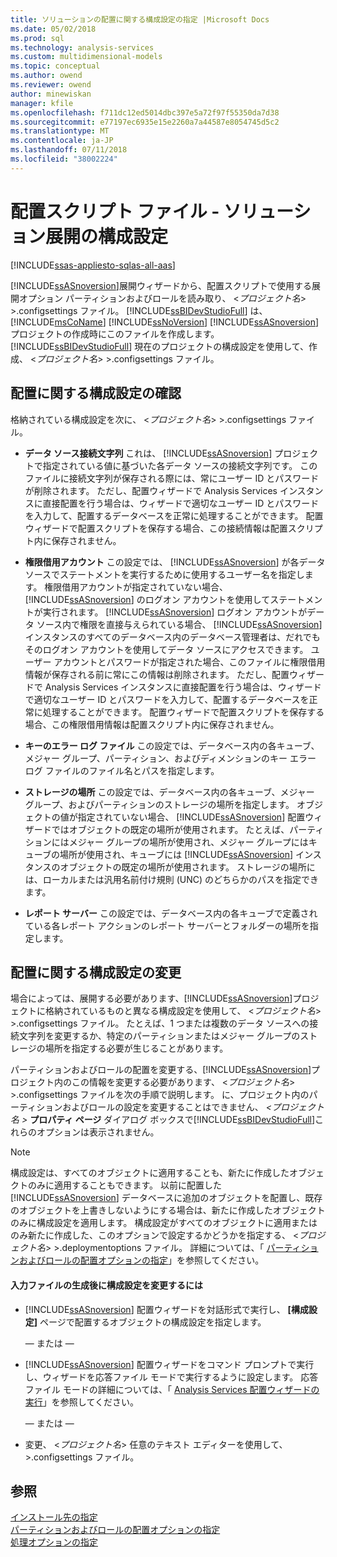 ```yaml
---
title: ソリューションの配置に関する構成設定の指定 |Microsoft Docs
ms.date: 05/02/2018
ms.prod: sql
ms.technology: analysis-services
ms.custom: multidimensional-models
ms.topic: conceptual
ms.author: owend
ms.reviewer: owend
author: minewiskan
manager: kfile
ms.openlocfilehash: f711dc12ed5014dbc397e5a72f97f55350da7d38
ms.sourcegitcommit: e77197ec6935e15e2260a7a44587e8054745d5c2
ms.translationtype: MT
ms.contentlocale: ja-JP
ms.lasthandoff: 07/11/2018
ms.locfileid: "38002224"
---
```

# <a name="deployment-script-files---solution-deployment-config-settings"></a>配置スクリプト ファイル - ソリューション展開の構成設定
[!INCLUDE[ssas-appliesto-sqlas-all-aas](../../includes/ssas-appliesto-sqlas-all-aas.md)]

  [!INCLUDE[ssASnoversion](../../includes/ssasnoversion-md.md)]展開ウィザードから、配置スクリプトで使用する展開オプション パーティションおよびロールを読み取り、 \<*プロジェクト名*> >.configsettings ファイル。 [!INCLUDE[ssBIDevStudioFull](../../includes/ssbidevstudiofull-md.md)] は、 [!INCLUDE[msCoName](../../includes/msconame-md.md)] [!INCLUDE[ssNoVersion](../../includes/ssnoversion-md.md)] [!INCLUDE[ssASnoversion](../../includes/ssasnoversion-md.md)] プロジェクトの作成時にこのファイルを作成します。 [!INCLUDE[ssBIDevStudioFull](../../includes/ssbidevstudiofull-md.md)] 現在のプロジェクトの構成設定を使用して、作成、 \<*プロジェクト名*> >.configsettings ファイル。  
  
## <a name="reviewing-the-configuration-settings-for-deployment"></a>配置に関する構成設定の確認  
 格納されている構成設定を次に、 \<*プロジェクト名*> >.configsettings ファイル。  
  
-   **データ ソース接続文字列** これは、 [!INCLUDE[ssASnoversion](../../includes/ssasnoversion-md.md)] プロジェクトで指定されている値に基づいた各データ ソースの接続文字列です。 このファイルに接続文字列が保存される際には、常にユーザー ID とパスワードが削除されます。 ただし、配置ウィザードで Analysis Services インスタンスに直接配置を行う場合は、ウィザードで適切なユーザー ID とパスワードを入力して、配置するデータベースを正常に処理することができます。 配置ウィザードで配置スクリプトを保存する場合、この接続情報は配置スクリプト内に保存されません。  
  
-   **権限借用アカウント** この設定では、 [!INCLUDE[ssASnoversion](../../includes/ssasnoversion-md.md)] が各データ ソースでステートメントを実行するために使用するユーザー名を指定します。 権限借用アカウントが指定されていない場合、 [!INCLUDE[ssASnoversion](../../includes/ssasnoversion-md.md)] のログオン アカウントを使用してステートメントが実行されます。 [!INCLUDE[ssASnoversion](../../includes/ssasnoversion-md.md)] ログオン アカウントがデータ ソース内で権限を直接与えられている場合、 [!INCLUDE[ssASnoversion](../../includes/ssasnoversion-md.md)] インスタンスのすべてのデータベース内のデータベース管理者は、だれでもそのログオン アカウントを使用してデータ ソースにアクセスできます。 ユーザー アカウントとパスワードが指定された場合、このファイルに権限借用情報が保存される前に常にこの情報は削除されます。 ただし、配置ウィザードで Analysis Services インスタンスに直接配置を行う場合は、ウィザードで適切なユーザー ID とパスワードを入力して、配置するデータベースを正常に処理することができます。 配置ウィザードで配置スクリプトを保存する場合、この権限借用情報は配置スクリプト内に保存されません。  
  
-   **キーのエラー ログ ファイル** この設定では、データベース内の各キューブ、メジャー グループ、パーティション、およびディメンションのキー エラー ログ ファイルのファイル名とパスを指定します。  
  
-   **ストレージの場所** この設定では、データベース内の各キューブ、メジャー グループ、およびパーティションのストレージの場所を指定します。 オブジェクトの値が指定されていない場合、 [!INCLUDE[ssASnoversion](../../includes/ssasnoversion-md.md)] 配置ウィザードではオブジェクトの既定の場所が使用されます。 たとえば、パーティションにはメジャー グループの場所が使用され、メジャー グループにはキューブの場所が使用され、キューブには [!INCLUDE[ssASnoversion](../../includes/ssasnoversion-md.md)] インスタンスのオブジェクトの既定の場所が使用されます。 ストレージの場所には、ローカルまたは汎用名前付け規則 (UNC) のどちらかのパスを指定できます。  
  
-   **レポート サーバー** この設定では、データベース内の各キューブで定義されている各レポート アクションのレポート サーバーとフォルダーの場所を指定します。  
  
## <a name="modifying-the-configuration-settings-for-deployment"></a>配置に関する構成設定の変更  
 場合によっては、展開する必要があります、[!INCLUDE[ssASnoversion](../../includes/ssasnoversion-md.md)]プロジェクトに格納されているものと異なる構成設定を使用して、 \<*プロジェクト名*> >.configsettings ファイル。 たとえば、1 つまたは複数のデータ ソースへの接続文字列を変更するか、特定のパーティションまたはメジャー グループのストレージの場所を指定する必要が生じることがあります。  
  
 パーティションおよびロールの配置を変更する、[!INCLUDE[ssASnoversion](../../includes/ssasnoversion-md.md)]プロジェクト内のこの情報を変更する必要があります、 \<*プロジェクト名*> >.configsettings ファイルを次の手順で説明します。 に、プロジェクト内のパーティションおよびロールの設定を変更することはできません、 *\<プロジェクト名 >* **プロパティ ページ** ダイアログ ボックスで[!INCLUDE[ssBIDevStudioFull](../../includes/ssbidevstudiofull-md.md)]これらのオプションは表示されません。  
  
> [!NOTE]  
>  構成設定は、すべてのオブジェクトに適用することも、新たに作成したオブジェクトのみに適用することもできます。 以前に配置した [!INCLUDE[ssASnoversion](../../includes/ssasnoversion-md.md)] データベースに追加のオブジェクトを配置し、既存のオブジェクトを上書きしないようにする場合は、新たに作成したオブジェクトのみに構成設定を適用します。 構成設定がすべてのオブジェクトに適用またはのみ新たに作成した、このオプションで設定するかどうかを指定する、 \<*プロジェクト名*> >.deploymentoptions ファイル。 詳細については、「 [パーティションおよびロールの配置オプションの指定](../../analysis-services/multidimensional-models/deployment-script-files-partition-and-role-deployment-options.md)」を参照してください。  
  
#### <a name="to-change-configuration-settings-after-the-input-files-have-been-generated"></a>入力ファイルの生成後に構成設定を変更するには  
  
-   [!INCLUDE[ssASnoversion](../../includes/ssasnoversion-md.md)] 配置ウィザードを対話形式で実行し、 **[構成設定]** ページで配置するオブジェクトの構成設定を指定します。  
  
     — または —  
  
-   [!INCLUDE[ssASnoversion](../../includes/ssasnoversion-md.md)] 配置ウィザードをコマンド プロンプトで実行し、ウィザードを応答ファイル モードで実行するように設定します。 応答ファイル モードの詳細については、「 [Analysis Services 配置ウィザードの実行](../../analysis-services/multidimensional-models/running-the-analysis-services-deployment-wizard.md)」を参照してください。  
  
     — または —  
  
-   変更、 \<*プロジェクト名*> 任意のテキスト エディターを使用して、>.configsettings ファイル。  
  
## <a name="see-also"></a>参照  
 [インストール先の指定](../../analysis-services/multidimensional-models/deployment-script-files-specifying-the-installation-target.md)   
 [パーティションおよびロールの配置オプションの指定](../../analysis-services/multidimensional-models/deployment-script-files-partition-and-role-deployment-options.md)   
 [処理オプションの指定](../../analysis-services/multidimensional-models/deployment-script-files-specifying-processing-options.md)  
  
  
